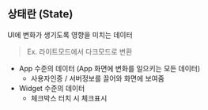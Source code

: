 ## 상태란 (State)
UI에 변화가 생기도록 영향을 미치는 데이터

> Ex. 라이트모드에서 다크모드로 변환

- App 수준의 데이터 (App 화면에 변화를 일으키는 모든 데이터)
    - 사용자인증 / 서버정보를 끌어와 화면에 보여줌
- Widget 수준의 데이터
    - 체크박스 터치 시 체크표시